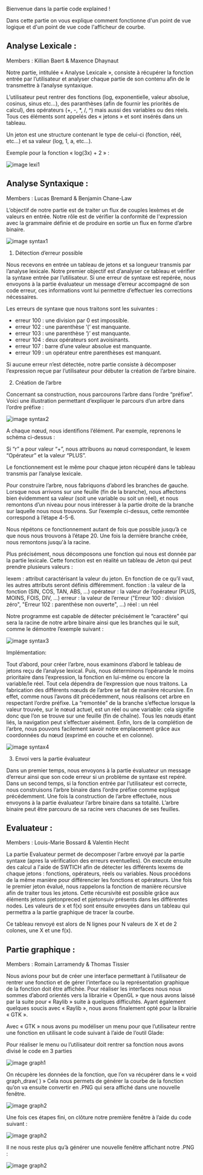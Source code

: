 Bienvenue dans la partie code explained !

Dans cette partie on vous explique comment fonctionne d'un point de vue logique et d'un point de vue code l'afficheur de courbe.


## Analyse Lexicale :
Members : Killian Baert & Maxence Dhaynaut

Notre partie, intitulée « Analyse Lexicale », consiste à récupérer la fonction entrée par l’utilisateur et analyser chaque partie de son contenu afin de le transmettre à l’analyse syntaxique.

L’utilisateur peut rentrer des fonctions (log, exponentielle, valeur absolue, cosinus, sinus etc…), des paranthèses (afin de fournir les priorités de calcul), des opérateurs (+, -, *, /, ^) mais aussi des variables ou des réels. Tous ces éléments sont appelés des « jetons » et sont insérés dans un tableau.

Un jeton est une structure contenant le type de celui-ci (fonction, réél, etc…) et sa valeur (log, 1, a, etc…).

Exemple pour la fonction « log(3x) + 2 » :

![image lexi1](mdsrc/tabExplication.png)

## Analyse Syntaxique :
Members : Lucas Bremard & Benjamin Chane-Law

L’objectif de notre partie est de traiter un flux de couples lexèmes et de valeurs en entrée. Notre rôle est de vérifier la conformité de l'expression avec la grammaire définie et de produire en sortie un flux en forme d’arbre binaire.

![image syntax1](mdsrc/syntax1.png)

1. Détection d’erreur possible

Nous recevons en entrée un tableau de jetons et sa longueur transmis par l’analyse lexicale. Notre premier objectif est d’analyser ce tableau et vérifier la syntaxe entrée par l’utilisateur. Si une erreur de syntaxe est repérée, nous envoyons à la partie évaluateur un message d’erreur accompagné de son code erreur, ces informations vont lui permettre d’effectuer les corrections nécessaires.

Les erreurs de syntaxe que nous traitons sont les suivantes :

-    erreur 100 : une division par 0 est impossible.
-    erreur 102 : une parenthèse ‘(‘ est manquante.
-    erreur 103 : une parenthèse ‘)’ est manquante.
-    erreur 104 : deux opérateurs sont avoisinants.
-    erreur 107 : barre d’une valeur absolue est manquante.
-    erreur 109 : un opérateur entre parenthèses est manquant.

Si aucune erreur n’est détectée, notre partie consiste à décomposer l’expression reçue par l’utilisateur pour débuter la création de l’arbre binaire.

2. Création de l’arbre

Concernant sa construction, nous parcourons l’arbre dans l’ordre “préfixe”. Voici une illustration permettant d’expliquer le parcours d’un arbre dans l’ordre préfixe : 

![image syntax2](mdsrc/syntax2.png)

A chaque nœud, nous identifions l’élément.
Par exemple, reprenons le schéma ci-dessus : 

Si “r” a pour valeur “+”, nous attribuons au nœud correspondant, le lexem “Opérateur” et la valeur “PLUS”.

Le fonctionnement est le même pour chaque jeton récupéré dans le tableau transmis par l’analyse lexicale.
    
Pour construire l’arbre, nous fabriquons d’abord les branches de gauche. Lorsque nous arrivons sur une feuille (fin de la branche), nous affectons bien évidemment sa valeur (soit une variable ou soit un réel), et nous remontons d’un niveau pour nous intéresser à la partie droite de la branche sur laquelle nous nous trouvons.
Sur l’exemple ci-dessus, cette remontée correspond à l’étape 4-5-6.

Nous répétons ce fonctionnement autant de fois que possible jusqu’à ce que nous nous trouvons à l’étape 20. Une fois la dernière branche créée, nous remontons jusqu'à la racine.

Plus précisément, nous décomposons une fonction qui nous est donnée par la partie lexicale. Cette fonction est en réalité un tableau de Jeton qui peut prendre plusieurs valeurs :

lexem : attribut caractérisant la valeur du jeton. En fonction de ce qu’il vaut, les autres attributs seront définis différemment.
fonction : la valeur de la fonction (SIN, COS, TAN, ABS, …)
opérateur : la valeur de l’opérateur (PLUS, MOINS, FOIS, DIV, …)
erreur : la valeur de l’erreur ("Erreur 100 : division zéro", "Erreur 102 : parenthèse non ouverte", ...)
réel : un réel

Notre programme est capable de détecter précisément le “caractère” qui sera la racine de notre arbre binaire ainsi que les branches qui le suit, comme le démontre l’exemple suivant :

![image syntax3](mdsrc/syntax3.png)

Implémentation:

Tout d’abord, pour créer l’arbre, nous examinons d’abord le tableau de jetons reçu de l’analyse lexical. Puis, nous déterminons l’opérande le moins prioritaire dans l’expression, la fonction en lui-même ou encore la variable/le réel. Tout cela dépendra de l’expression que nous traitons.
La fabrication des différents nœuds de l’arbre se fait de manière récursive. En effet, comme nous l’avons dit précédemment, nous réalisons cet arbre en respectant l’ordre préfixe. La “remontée” de la branche s’effectue lorsque la valeur trouvée, sur le nœud actuel, est un réel ou une variable: cela signifie donc que l’on se trouve sur une feuille (fin de chaîne).
Tous les nœuds étant liés, la navigation peut s’effectuer aisément.
Enfin, lors de la complétion de l’arbre, nous pouvons facilement savoir notre emplacement grâce aux coordonnées du nœud (exprimé en couche et en colonne).

![image syntax4](mdsrc/syntax4.png)

3. Envoi vers la partie évaluateur

Dans un premier temps, nous envoyons à la partie évaluateur un message d’erreur ainsi que son code erreur si un problème de syntaxe est repéré.
Dans un second temps, si la fonction entrée par l’utilisateur est correcte, nous construisons l’arbre binaire dans l’ordre préfixe comme expliqué précédemment. Une fois la construction de l’arbre effectuée, nous envoyons à la partie évaluateur l’arbre binaire dans sa totalité. L’arbre binaire peut être parcouru de sa racine vers chacunes de ses feuilles.

## Evaluateur :
Members : Louis-Marie Bossard & Valentin Hecht

La partie Evaluateur permet de decomposer l'arbre envoyé par la partie syntaxe (apres la vérification des erreurs eventuelles). On execute ensuite des calcul a l'aide de SWTICH afin de détecter les différents lexems de chaque jetons : fonctions, opérateurs, réels ou variables. Nous procédons de la même manière pour différencier les fonctions et opérateurs. Une fois le premier jeton évalué, nous rappelons la fonction de manière récursive afin de traiter tous les jetons. Cette récursivité est possible grâce aux éléments jetons pjetonpreced et pjetonsuiv présents dans les différentes nodes. Les valeurs de x et f(x) sont ensuite envoyées dans un tableau qui permettra a la partie graphique de tracer la courbe.

Ce tableau renvoyé est alors de N lignes pour N valeurs de X et de 2 colones, une X et une f(x).


## Partie graphique :
Members : Romain Larramendy & Thomas Tissier

Nous avions pour but de créer une interface permettant à l’utilisateur de rentrer une fonction et de gérer l’interface ou la représentation graphique de la fonction doit être affichée.
Pour réaliser les interfaces nous nous sommes d’abord orientés vers la librairie « OpenGL » que nous avons laissé par la suite pour « Raylib » suite à quelques difficultés.
Ayant également quelques soucis avec « Raylib », nous avons finalement opté pour la librairie « GTK ».

Avec « GTK » nous avons pu modéliser un menu pour que l’utilisateur rentre une fonction en utilisant le code suivant à l’aide de l’outil Glade:

Pour réaliser le menu ou l’utilisateur doit rentrer sa fonction nous avons divisé le code en 3 parties

![image graph1](mdsrc/graph1.png)

On récupère les données de la fonction, que l’on va récupérer dans le « void graph_draw( ) »
Cela nous permets de générer la courbe de la fonction qu’on va ensuite convertir en .PNG qui sera affiché dans une nouvelle fenêtre.

![image graph2](mdsrc/graph2.png)

Une fois ces étapes fini, on clôture notre première fenêtre à l’aide du code suivant :

![image graph2](mdsrc/graph3.png)

Il ne nous reste plus qu’à générer une nouvelle fenêtre affichant notre .PNG :

![image graph2](mdsrc/graph4.png)
